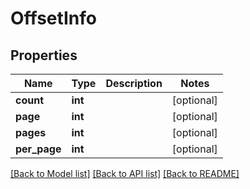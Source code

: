 # OffsetInfo

## Properties
Name | Type | Description | Notes
------------ | ------------- | ------------- | -------------
**count** | **int** |  | [optional]
**page** | **int** |  | [optional]
**pages** | **int** |  | [optional]
**per_page** | **int** |  | [optional]

[[Back to Model list]](../README.md#documentation-for-models) [[Back to API list]](../README.md#documentation-for-api-endpoints) [[Back to README]](../README.md)

